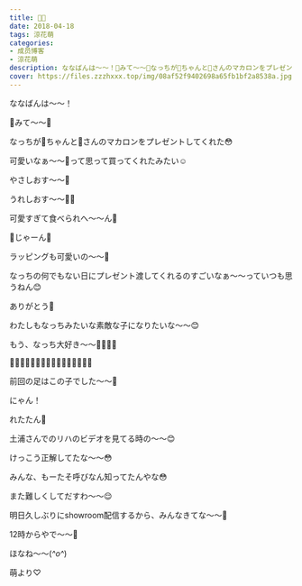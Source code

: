 ```yaml
---
title: 🐼🐻
date: 2018-04-18
tags: 涼花萌
categories: 
- 成员博客
- 涼花萌
description: ななばんは〜〜！🐼みて〜〜🐻なっちが🐼ちゃんと🐻さんのマカロンをプレゼントしてくれた😳可愛いなぁ〜〜💓って思って買ってくれたみたい☺️...
cover: https://files.zzzhxxx.top/img/08af52f9402698a65fb1bf2a8538a.jpg 
---
```







ななばんは〜〜！







🐼みて〜〜🐻








なっちが🐼ちゃんと🐻さんのマカロンをプレゼントしてくれた😳






可愛いなぁ〜〜💓って思って買ってくれたみたい☺️









やさしおす〜〜💓


うれしおす〜〜💓💓









可愛すぎて食べられへ〜〜ん🙈






🐼じゃーん🐻








ラッピングも可愛いの〜〜💓










なっちの何でもない日にプレゼント渡してくれるのすごいなぁ〜〜っていつも思うねん😊





ありがとう💓







わたしもなっちみたいな素敵な子になりたいな〜〜😊






もう、なっち大好き〜〜💓💓💓💓


















👣👣👣👣👣👣👣👣👣👣👣👣👣👣👣👣






前回の足はこの子でした〜〜👣






にゃん！








れたたん💓






土浦さんでのリハのビデオを見てる時の〜〜😊








けっこう正解してたな〜〜😳





みんな、もーたそ呼びなん知ってたんやな😳









 また難しくしてだすわ〜〜😌











明日久しぶりにshowroom配信するから、みんなきてな〜〜🍬






12時からやで〜〜💫












ほなね〜〜(*^o^*)








萌より♡


